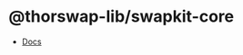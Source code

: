 # @thorswap-lib/swapkit-core

- [Docs](https://docs.thorswap.finance/swapkit-docs/references/swapkit-sdk-methods/core)
